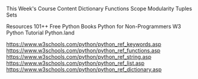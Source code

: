 This Week's Course Content
Dictionary
Functions
Scope
Modularity
Tuples
Sets


Resources
101++ Free Python Books
Python for Non-Programmers
W3 Python Tutorial
Python.land


https://www.w3schools.com/python/python_ref_keywords.asp
https://www.w3schools.com/python/python_ref_functions.asp
https://www.w3schools.com/python/python_ref_string.asp
https://www.w3schools.com/python/python_ref_list.asp
https://www.w3schools.com/python/python_ref_dictionary.asp
